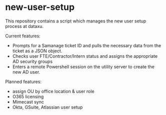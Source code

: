 # new-user-setup

This repository contains a script which manages the new user setup process at dataxu.

Current features:

* Prompts for a Samanage ticket ID and pulls the necessary data from the ticket as a JSON object.
* Checks user FTE/Contractor/Intern status and assigns the appropriate AD security groups
* Enters a remote Powershell session on the utility server to create the new AD user.

Planned features:

* assign OU by office location & user role
* O365 licensing
* Mimecast sync
* Okta, GSuite, Atlassian user setup